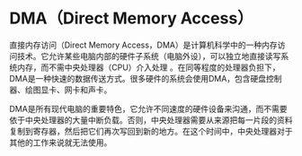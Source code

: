 # DMA（Direct Memory Access）
直接内存访问（Direct Memory Access，DMA）是计算机科学中的一种内存访问技术。它允许某些电脑内部的硬件子系统（电脑外设），可以独立地直接读写系统内存，而不需中央处理器（CPU）介入处理 。在同等程度的处理器负担下，DMA是一种快速的数据传送方式。很多硬件的系统会使用DMA，包含硬盘控制器、绘图显卡、网卡和声卡。

DMA是所有现代电脑的重要特色，它允许不同速度的硬件设备来沟通，而不需要依于中央处理器的大量中断负载。否则，中央处理器需要从来源把每一片段的资料复制到寄存器，然后把它们再次写回到新的地方。在这个时间中，中央处理器对于其他的工作来说就无法使用。